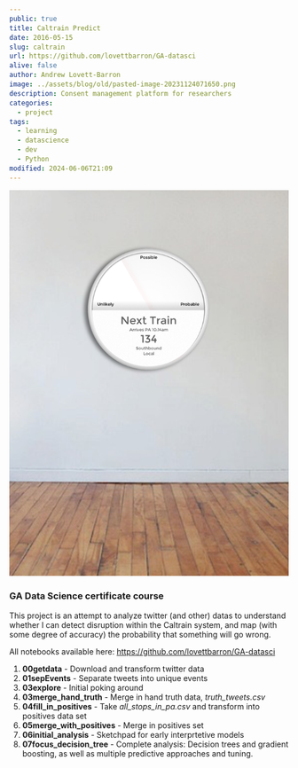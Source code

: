 ```yaml
---
public: true
title: Caltrain Predict
date: 2016-05-15
slug: caltrain
url: https://github.com/lovettbarron/GA-datasci
alive: false
author: Andrew Lovett-Barron
image: ../assets/blog/old/pasted-image-20231124071650.png
description: Consent management platform for researchers
categories:
  - project
tags:
  - learning
  - datascience
  - dev
  - Python
modified: 2024-06-06T21:09
---
```


![](../_assets/pasted-image-20231124071650.png)

### GA Data Science certificate course

This project is an attempt to analyze twitter (and other) datas to understand whether I can detect disruption within the Caltrain system, and map (with some degree of accuracy) the probability that something will go wrong.

All notebooks available here: https://github.com/lovettbarron/GA-datasci

1. **00getdata** - Download and transform twitter data
2. **01sepEvents** - Separate tweets into unique events
3. **03explore** - Initial poking around
4. **03merge_hand_truth** - Merge in hand truth data, *truth_tweets.csv*
5. **04fill_in_positives** - Take *all_stops_in_pa.csv* and transform into positives data set
6. **05merge_with_positives** - Merge in positives set
7. **06initial_analysis** - Sketchpad for early interprtetive models
8. **07focus_decision_tree** - Complete analysis: Decision trees and gradient boosting, as well as multiple predictive approaches and tuning.
